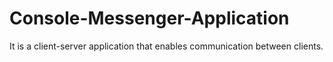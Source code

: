 # Console-Messenger-Application
It is a client-server application that enables communication between clients.
